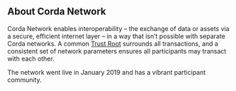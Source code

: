 ## About Corda Network 

Corda Network enables interoperability – the exchange of data or assets via a secure, efficient internet layer – in a way that isn’t possible with separate Corda networks. A common [Trust Root](https://corda.network/corda-network-foundation/trust-root/) surrounds all transactions, and a consistent set of network parameters ensures all participants may transact with each other.

The network went live in January 2019 and has a vibrant participant community.
